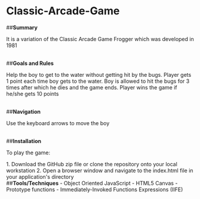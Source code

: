 # Classic-Arcade-Game

##<strong>Summary</strong>
<p>It is a variation of the Classic Arcade Game Frogger which was developed in 1981</p>
<br>
##<strong>Goals and Rules</strong>
<p>Help the boy to get to the water without getting hit by the bugs. Player gets 1 point each time boy gets to the water. Boy is allowed to hit the bugs for 3 times after which he dies and the game ends. Player wins the game if he/she gets 10 points </p>
<br>
##<strong>Navigation</strong>
<p>Use the keyboard arrows to move the boy</p>
<br>
##<strong>Installation</strong>
<p>To play the game:</p>
1. Download the GitHub zip file or clone the repository onto your local workstation
2. Open a browser window and navigate to the index.html file in your application's directory
<br>
##<strong>Tools/Techniques</strong>
- Object Oriented JavaScript
- HTML5 Canvas
- Prototype functions
- Immediately-Invoked Functions Expressions (IIFE)
